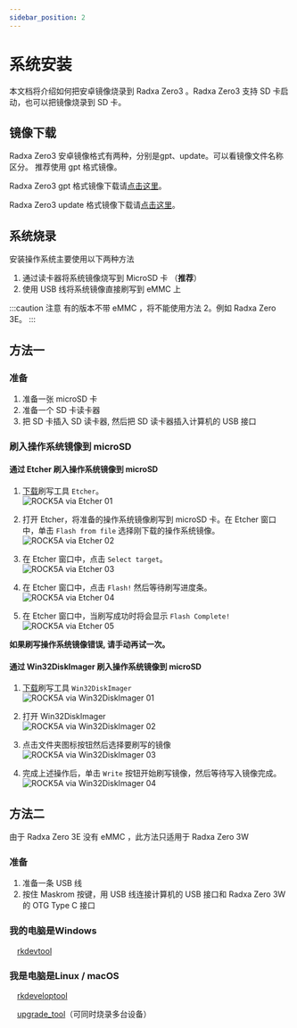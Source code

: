 ```yaml
---
sidebar_position: 2
---
```


# 系统安装

本文档将介绍如何把安卓镜像烧录到 Radxa Zero3 。Radxa Zero3 支持 SD 卡启动，也可以把镜像烧录到 SD 卡。

## 镜像下载

Radxa Zero3 安卓镜像格式有两种，分别是gpt、update。可以看镜像文件名称区分。
推荐使用 gpt 格式镜像。

Radxa Zero3 gpt 格式镜像下载请[点击这里](https://github.com/radxa/manifests/releases/download/Android11_Radxa_rk12_20231109/Radxa_ZERO_3W_3E_Android11_rkr12_20231109-gpt.zip)。

Radxa Zero3 update 格式镜像下载请[点击这里](https://github.com/radxa/manifests/releases/download/Android11_Radxa_rk12_20231109/Radxa_ZERO_3W_3E_Android11_rkr12_20231109-update.zip)。

## 系统烧录

安装操作系统主要使用以下两种方法

1. 通过读卡器将系统镜像烧写到 MicroSD 卡 （**推荐**）
2. 使用 USB 线将系统镜像直接刷写到 eMMC 上

:::caution 注意
有的版本不带 eMMC ，将不能使用方法 2。例如 Radxa Zero 3E。
:::

## 方法一

### 准备

1. 准备一张 microSD 卡
2. 准备一个 SD 卡读卡器
3. 把 SD 卡插入 SD 读卡器, 然后把 SD 读卡器插入计算机的 USB 接口

### 刷入操作系统镜像到 microSD

#### 通过 Etcher 刷入操作系统镜像到 microSD

1. [下载](https://etcher.balena.io/)刷写工具 `Etcher`。  
   ![ROCK5A via Etcher 01](/img/rock5a/rock5a-etcher.webp)

2. 打开 Etcher，将准备的操作系统镜像刷写到 microSD 卡。在 Etcher 窗口中，单击 `Flash from file` 选择刚下载的操作系统镜像。  
   ![ROCK5A via Etcher 02](/img/rock5a/rock5a-etcher-1.webp)

3. 在 Etcher 窗口中，点击 `Select target`。  
   ![ROCK5A via Etcher 03](/img/rock5a/rock5a-etcher-2.webp)

4. 在 Etcher 窗口中，点击 `Flash!` 然后等待刷写进度条。  
   ![ROCK5A via Etcher 04](/img/rock5a/rock5a-etcher-3.webp)

5. 在 Etcher 窗口中，当刷写成功时将会显示 `Flash Complete!`  
   ![ROCK5A via Etcher 05](/img/rock5a/rock5a-etcher-4.webp)

**如果刷写操作系统镜像错误, 请手动再试一次。**

#### 通过 Win32DiskImager 刷入操作系统镜像到 microSD

1. [下载](https://win32diskimager.org/)刷写工具 `Win32DiskImager`  
   ![ROCK5A via Win32DiskImager 01](/img/rock5a/rock5a-win32.webp)

2. 打开 Win32DiskImager  
   ![ROCK5A via Win32DiskImager 02](/img/rock5a/rock5a-win32-1.webp)

3. 点击文件夹图标按钮然后选择要刷写的镜像  
   ![ROCK5A via Win32DiskImager 03](/img/rock5a/rock5a-win32-2.webp)

4. 完成上述操作后，单击 `Write` 按钮开始刷写镜像，然后等待写入镜像完成。  
   ![ROCK5A via Win32DiskImager 04](/img/rock5a/rock5a-win32-3.webp)

## 方法二

由于 Radxa Zero 3E 没有 eMMC ，此方法只适用于 Radxa Zero 3W

### 准备

1. 准备一条 USB 线
2. 按住 Maskrom 按键，用 USB 线连接计算机的 USB 接口和 Radxa Zero 3W 的 OTG Type C 接口

### 我的电脑是Windows

&emsp;[rkdevtool](/general-tutorial/rksdk/rkdevtool)

### 我是电脑是Linux / macOS

&emsp;[rkdeveloptool](/general-tutorial/rksdk/rkdeveloptool)

&emsp;[upgrade_tool](general-tutorial/rksdk/upgrade_tool)（可同时烧录多台设备）
